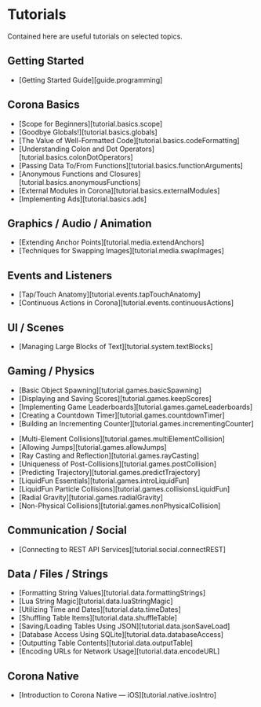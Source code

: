 # Tutorials

Contained here are useful tutorials on selected topics.

## Getting Started

<div class="guides-toc">

* [Getting Started Guide][guide.programming]

</div>

## Corona Basics

<div class="guides-toc">

* [Scope for Beginners][tutorial.basics.scope]
* [Goodbye Globals!][tutorial.basics.globals]
* [The Value of Well-Formatted Code][tutorial.basics.codeFormatting]
* [Understanding Colon and Dot Operators][tutorial.basics.colonDotOperators]
* [Passing Data To/From Functions][tutorial.basics.functionArguments]
* [Anonymous Functions and Closures][tutorial.basics.anonymousFunctions]
* [External Modules in Corona][tutorial.basics.externalModules]
* [Implementing Ads][tutorial.basics.ads]

</div>


## Graphics / Audio / Animation

<div class="guides-toc">

* [Extending Anchor Points][tutorial.media.extendAnchors]
* [Techniques for Swapping Images][tutorial.media.swapImages]

</div>


## Events and Listeners

<div class="guides-toc">

* [Tap/Touch Anatomy][tutorial.events.tapTouchAnatomy]
* [Continuous Actions in Corona][tutorial.events.continuousActions]

</div>


## UI / Scenes

<div class="guides-toc">

* [Managing Large Blocks of Text][tutorial.system.textBlocks]

</div>


## Gaming / Physics

<div class="guides-toc">

* [Basic Object Spawning][tutorial.games.basicSpawning]
* [Displaying and Saving Scores][tutorial.games.keepScores]
* [Implementing Game Leaderboards][tutorial.games.gameLeaderboards]
* [Creating a Countdown Timer][tutorial.games.countdownTimer]
* [Building an Incrementing Counter][tutorial.games.incrementingCounter]

</div>
<div class="guides-toc">

* [Multi-Element Collisions][tutorial.games.multiElementCollision]
* [Allowing Jumps][tutorial.games.allowJumps]
* [Ray Casting and Reflection][tutorial.games.rayCasting]
* [Uniqueness of Post-Collisions][tutorial.games.postCollision]
* [Predicting Trajectory][tutorial.games.predictTrajectory]
* [LiquidFun Essentials][tutorial.games.introLiquidFun]
* [LiquidFun Particle Collisions][tutorial.games.collisionsLiquidFun]
* [Radial Gravity][tutorial.games.radialGravity]
* [Non-Physical Collisions][tutorial.games.nonPhysicalCollision]

</div>


## Communication / Social

<div class="guides-toc">

* [Connecting to REST API Services][tutorial.social.connectREST]

</div>


## Data / Files / Strings

<div class="guides-toc">

* [Formatting String Values][tutorial.data.formattingStrings]
* [Lua String Magic][tutorial.data.luaStringMagic]
* [Utilizing Time and Dates][tutorial.data.timeDates]
* [Shuffling Table Items][tutorial.data.shuffleTable]
* [Saving/Loading Tables Using JSON][tutorial.data.jsonSaveLoad]
* [Database Access Using SQLite][tutorial.data.databaseAccess]
* [Outputting Table Contents][tutorial.data.outputTable]
* [Encoding URLs for Network Usage][tutorial.data.encodeURL]

</div>


## Corona Native

<div class="guides-toc">

* [Introduction to Corona Native &mdash; iOS][tutorial.native.iosIntro]

</div>

